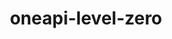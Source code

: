 ---
title: "oneapi-level-zero"
layout: cache
categories: [package, develop-2025-04-20]
meta: {"compilers": ["intel-oneapi-compilers@2025.1.0"], "num_specs": 1, "num_specs_by_stack": {"e4s-oneapi": 1, "root": 1}, "oss": ["ubuntu22.04"], "platforms": ["linux"], "stacks": ["e4s-oneapi", "root"], "targets": ["x86_64_v3"], "versions": ["1.17.2"]}
spec_details: [{"compiler": "intel-oneapi-compilers@2025.1.0", "hash": "kcjtfc4ppr7777yflyu5ehdqceezyrpe", "os": "ubuntu22.04", "platform": "linux", "size": "-", "stacks": ["e4s-oneapi", "root"], "target": "x86_64_v3", "variants": ["build_system=cmake", "build_type=Release", "generator=make", "~ipo"], "versions": ["1.17.2"]}]
---
